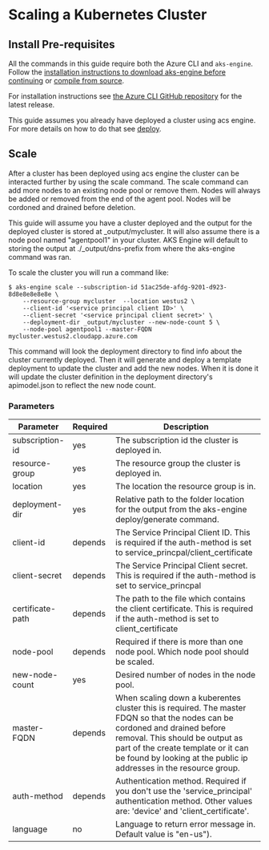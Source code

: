 # Scaling a Kubernetes Cluster

## Install Pre-requisites

All the commands in this guide require both the Azure CLI and `aks-engine`. Follow the [installation instructions to download aks-engine before continuing](../aksengine.md#install-aks-engine) or [compile from source](../aksengine.md#build-from-source).

For installation instructions see [the Azure CLI GitHub repository](https://github.com/Azure/azure-cli#installation) for the latest release.

This guide assumes you already have deployed a cluster using acs engine. For more details on how to do that see [deploy](./deploy.md).

## Scale
After a cluster has been deployed using acs engine the cluster can be interacted further by using the scale command. The scale command can add more nodes to an existing node pool or remove them. Nodes will always be added or removed from the end of the agent pool. Nodes will be cordoned and drained before deletion.

This guide will assume you have a cluster deployed and the output for the deployed cluster is stored at _output/mycluster. It will also assume there is a node pool named "agentpool1" in your cluster. AKS Engine will default to storing the output at ./_output/dns-prefix from where the aks-engine command was ran.

To scale the cluster you will run a command like:

```
$ aks-engine scale --subscription-id 51ac25de-afdg-9201-d923-8d8e8e8e8e8e \
    --resource-group mycluster  --location westus2 \
    --client-id '<service principal client ID>' \
    --client-secret '<service principal client secret>' \
    --deployment-dir _output/mycluster --new-node-count 5 \
    --node-pool agentpool1 --master-FQDN mycluster.westus2.cloudapp.azure.com
```

This command will look the deployment directory to find info about the cluster currently deployed. Then it will generate and deploy a template deployment to update the cluster and add the new nodes. When it is done it will update the cluster definition in the deployment directory's apimodel.json to reflect the new node count.

### Parameters
|Parameter|Required|Description|
|---|---|---|
|subscription-id|yes|The subscription id the cluster is deployed in.|
|resource-group|yes|The resource group the cluster is deployed in.|
|location|yes|The location the resource group is in.|
|deployment-dir|yes|Relative path to the folder location for the output from the aks-engine deploy/generate command.|
|client-id|depends| The Service Principal Client ID. This is required if the auth-method is set to service_princpal/client_certificate|
|client-secret|depends| The Service Principal Client secret. This is required if the auth-method is set to service_princpal|
|certificate-path|depends| The path to the file which contains the client certificate. This is required if the auth-method is set to client_certificate|
|node-pool|depends|Required if there is more than one node pool. Which node pool should be scaled.|
|new-node-count|yes|Desired number of nodes in the node pool.|
|master-FQDN|depends|When scaling down a kuberentes cluster this is required. The master FDQN so that the nodes can be cordoned and drained before removal. This should be output as part of the create template or it can be found by looking at the public ip addresses in the resource group.|
|auth-method|depends|Authentication method. Required if you don't use the 'service_principal' authentication method. Other values are: 'device' and 'client_certificate'.|
|language|no|Language to return error message in. Default value is "en-us").|
